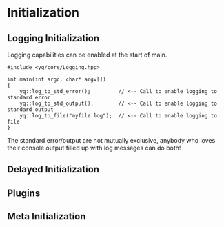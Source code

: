 #  Initialization

## Logging Initialization

Logging capabilities can be enabled at the start of main.

```
#include <yq/core/Logging.hpp>

int main(int argc, char* argv[])
{
    yq::log_to_std_error();         // <-- Call to enable logging to standard error
    yq::log_to_std_output();        // <-- Call to enable logging to standard output
    yq::log_to_file("myfile.log");  // <-- Call to enable logging to file
}
```

The standard error/output are not mutually exclusive, anybody who loves their console output filled up with log messages can do both!

## Delayed Initialization



## Plugins

## Meta Initialization


